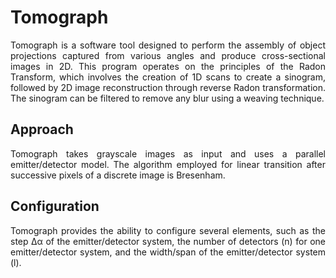 # Tomograph

<p align="justify">
Tomograph is a software tool designed to perform the assembly of object projections captured from various angles and produce cross-sectional images in 2D. This program operates on the principles of the Radon Transform, which involves the creation of 1D scans to create a sinogram, followed by 2D image reconstruction through reverse Radon transformation. The sinogram can be filtered to remove any blur using a weaving technique.


## Approach
<p align="justify">
Tomograph takes grayscale images as input and uses a parallel emitter/detector model. The algorithm employed for linear transition after successive pixels of a discrete image is Bresenham.
</p>

## Configuration
<p align="justify">
Tomograph provides the ability to configure several elements, such as the step ∆α of the emitter/detector system, the number of detectors (n) for one emitter/detector system, and the width/span of the emitter/detector system (l).
 </p>

 </p>

